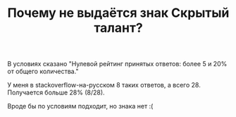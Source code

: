 ﻿---
title: "Почему не выдаётся знак Скрытый талант?"
se.owner.user_id: 337822
se.owner.display_name: "Sergey Zh."
se.owner.link: "https://ru.meta.stackoverflow.com/users/337822/sergey-zh"
se.link: "https://ru.meta.stackoverflow.com/questions/11637/%d0%9f%d0%be%d1%87%d0%b5%d0%bc%d1%83-%d0%bd%d0%b5-%d0%b2%d1%8b%d0%b4%d0%b0%d1%91%d1%82%d1%81%d1%8f-%d0%b7%d0%bd%d0%b0%d0%ba-%d0%a1%d0%ba%d1%80%d1%8b%d1%82%d1%8b%d0%b9-%d1%82%d0%b0%d0%bb%d0%b0%d0%bd%d1%82"
se.question_id: 11637
se.post_type: question
---
<p>В условиях сказано &quot;Нулевой рейтинг принятых ответов: более 5 и 20% от общего количества.&quot;</p>
<p>У меня  в stackoverflow-на-русском 8 таких ответов, а всего 28. Получается больше 28% (8/28).</p>
<p>Вроде бы по условиям подходит, но знака нет :(</p>
